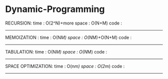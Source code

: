 # Dynamic-Programming

RECURSION:
    time : O(2^N)+more
    space : O(N+M)
    code :


-----------------------------------------------------------------------------------------------------------

MEMOIZATION : 
      time : O(N*M)
      space : O(N*M)+O(N+M)
      code : 

   
---------------------------------------------------------------------------------------------------------

TABULATION:
      time : O(N*M)
      space : O(N*M)
    code : 

  
--------------------------------------------------------------------------------------------------------

SPACE OPTIMIZATION:
    time : O(n*m)
    space : O(2*m)
    code : 

    
  

 --------------------------------------------------------------------------------------------------------
